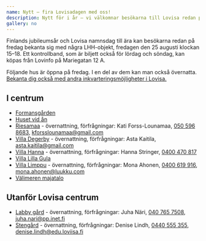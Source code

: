```yaml
---
name: Nytt – fira Lovisadagen med oss!
description: Nytt för i år – vi välkomnar besökarna till Lovisa redan på fredag för att fira Lovisadagen med oss!
gallery: no
---
```

Finlands jubileumsår och Lovisa namnsdag till ära kan besökarna redan på fredag bekanta sig med några LHH-objekt, fredagen den 25 augusti klockan 15–18. Ett kontrollband, som är biljett också för lördag och söndag, kan köpas från Lovinfo på Mariegatan 12 A.

Följande hus är öppna på fredag. I en del av dem kan man också övernatta. [Bekanta dig också med andra inkvarteringsmöjligheter i Lovisa.](http://visitloviisa.fi/fi/majoitu)

## I centrum

- [Formansgården](/programmet/kohteet/ajurintalo)
- [Huset vid ån](/programmet/kohteet/husetvidan)
- [Riesamaa](/programmet/kohteet/riesamaa) - övernattning, förfrågningar: Kati Forss-Lounamaa, [050 596 8683](tel:+358505968683), [kforsslounamaa@gmail.com](mailto:kforsslounamaa@gmail.com)
- [Villa Degerby](/programmet/kohteet/villadegerby) - övernattning, förfrågningar: Asta Kaitila, [asta.kaitila@gmail.com](mailto:asta.kaitila@gmail.com)
- [Villa Hanna](/programmet/kohteet/villahanna) - övernattning, förfrågningar: Hanna Stringer, [0400 470 817](tel:+358400470817)
- [Villa Lilla Gula](/programmet/kohteet/villalillagula)
- [Villa Limppu](/programmet/kohteet/villalimppu) - övernattning, förfrågningar: Mona Ahonen, [0400 619 916](tel:+358400619916), [mona.ahonen@luukku.com](mailto:mona.ahonen@luukku.com)
- [Välimeren majatalo](/programmet/kohteet/valimerenmajatalo)

## Utanför Lovisa centrum

- [Labby gård](/programmet/kohteet/labbynkartano) - övernattning, förfrågningar: Juha Näri, [040 765 7508](tel:+358407657508), [juha.nari@pp.inet.fi](mailto:juha.nari@pp.inet.fi)
- [Stengård](/programmet/kohteet/stengard) - övernattning, förfrågningar: Denise Lindh, [0440 555 355](tel:+358440555355), [denise.lindh@edu.loviisa.fi](mailto:denise.lindh@edu.loviisa.fi)

